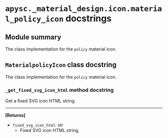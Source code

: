 # `apysc._material_design.icon.material_policy_icon` docstrings

## Module summary

The class implementation for the `policy` material icon.

## `MaterialpolicyIcon` class docstring

The class implementation for the `policy` material icon.

### `_get_fixed_svg_icon_html` method docstring

Get a fixed SVG icon HTML string.<hr>

**[Returns]**

- `fixed_svg_icon_html`: str
  - Fixed SVG icon HTML string.